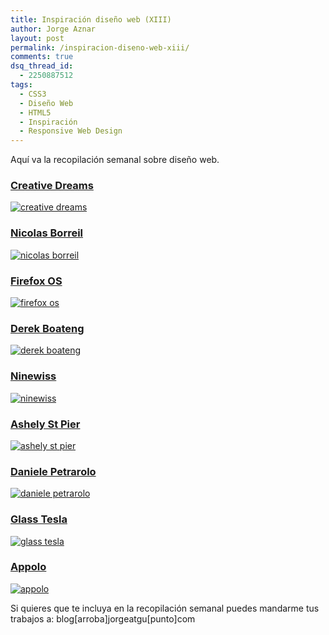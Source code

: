 ```yaml
---
title: Inspiración diseño web (XIII)
author: Jorge Aznar
layout: post
permalink: /inspiracion-diseno-web-xiii/
comments: true
dsq_thread_id:
  - 2250887512
tags:
  - CSS3
  - Diseño Web
  - HTML5
  - Inspiración
  - Responsive Web Design
---
```

Aquí va la recopilación semanal sobre diseño web.

<!--more-->


### <a href="http://creativedreams.me/" target="_blank">Creative Dreams</a>



<a href="http://creativedreams.me/" target="_blank"><img src="http://jorgeatgu.com/blog/img/2013/07/Captura-de-pantalla-2013-07-08-a-las-08.31.14-1024x640.png" alt="creative dreams" /></a>


### <a href="http://nicolasborreil.fr/" target="_blank">Nicolas Borreil</a>



<a href="http://nicolasborreil.fr/" target="_blank"><img src="http://jorgeatgu.com/blog/img/2013/07/Captura-de-pantalla-2013-07-08-a-las-08.31.22-1024x640.png" alt="nicolas borreil" /></a>


### <a href="http://www.mozilla.org/es-ES/firefox/os/?utm_source=mozilla&#038;utm_medium=Facebook&#038;utm_campaign=Firefox_OS_Facebook" target="_blank">Firefox OS</a>




<a href="http://www.mozilla.org/es-ES/firefox/os/?utm_source=mozilla&#038;utm_medium=Facebook&#038;utm_campaign=Firefox_OS_Facebook" target="_blank"><img src="http://jorgeatgu.com/blog/img/2013/07/Captura-de-pantalla-2013-07-08-a-las-08.31.28-1024x640.png" alt="firefox os" /></a>


### <a href="http://derekboateng.com/" target="_blank">Derek Boateng</a>



<a href="http://derekboateng.com/" target="_blank"><img src="http://jorgeatgu.com/blog/img/2013/07/Captura-de-pantalla-2013-07-08-a-las-08.31.33-1024x640.png" alt="derek boateng" /></a>


### <a href="http://www.nineswiss.com/" target="_blank">Ninewiss</a>



<a href="http://www.nineswiss.com/" target="_blank"><img src="http://jorgeatgu.com/blog/img/2013/07/Captura-de-pantalla-2013-07-08-a-las-08.31.37-1024x640.png" alt="ninewiss" /></a>


### <a href="http://ashleystpier.com/" target="_blank">Ashely St Pier</a>



<a href="http://ashleystpier.com/" target="_blank"><img src="http://jorgeatgu.com/blog/img/2013/07/Captura-de-pantalla-2013-07-08-a-las-08.31.41-1024x640.png" alt="ashely st pier" /></a>


### <a href="http://www.danielepetrarolo.com/" target="_blank">Daniele Petrarolo</a>



<a href="http://www.danielepetrarolo.com/" target="_blank"><img src="http://jorgeatgu.com/blog/img/2013/07/Captura-de-pantalla-2013-07-08-a-las-08.31.45-1024x640.png" alt="daniele petrarolo" /></a>


### <a href="http://glasstesla.com/" target="_blank">Glass Tesla</a>



<a href="http://glasstesla.com/" target="_blank"><img src="http://jorgeatgu.com/blog/img/2013/07/Captura-de-pantalla-2013-07-08-a-las-08.31.49-1024x640.png" alt="glass tesla" /></a>


### <a href="http://www.appolo.fr/" target="_blank">Appolo</a>



<a href="http://www.appolo.fr/" target="_blank"><img src="http://jorgeatgu.com/blog/img/2013/07/Captura-de-pantalla-2013-07-08-a-las-08.31.54-1024x640.png" alt="appolo" /></a>

Si quieres que te incluya en la recopilación semanal puedes mandarme tus trabajos a: blog[arroba]jorgeatgu[punto]com